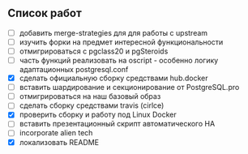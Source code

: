 ## Список работ

* [ ] добавить merge-strategies для для работы с upstream
* [ ] изучить форки на предмет интересной функциональности
* [ ] отмигрироваться с pgclass20 и pgSteroids
* [ ] часть функций реализовать на oscript - особенно логику адаптационных postgresql.conf
* [X] сделать официальную сборку средствами hub.docker
* [ ] вставить шардирование и секционирование от PostgreSQL.pro
* [ ] отмигрироваться на наш базовый образ 
* [ ] сделать сборку средствами travis (cirlce)
* [X] проверить сборку и работу под Linux Docker
* [ ] вставить презентационный скрипт автоматического HA
* [ ] incorporate alien tech
* [X] локализовать README
